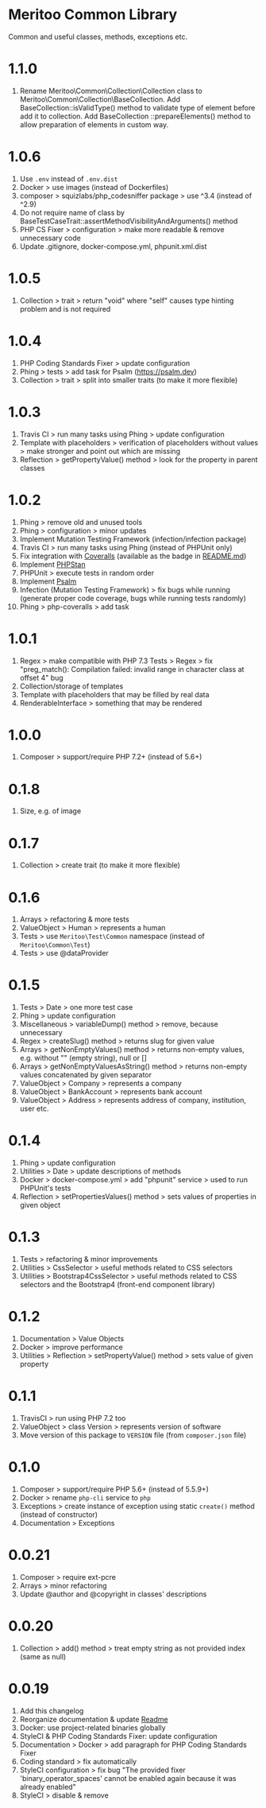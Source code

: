 # Meritoo Common Library

Common and useful classes, methods, exceptions etc.

# 1.1.0

1. Rename Meritoo\Common\Collection\Collection class to Meritoo\Common\Collection\BaseCollection.
Add BaseCollection::isValidType() method to validate type of element before add it to collection.
Add BaseCollection ::prepareElements() method to allow preparation of elements in custom way.

# 1.0.6

1. Use `.env` instead of `.env.dist`
2. Docker > use images (instead of Dockerfiles)
3. composer > squizlabs/php_codesniffer package > use ^3.4 (instead of ^2.9)
4. Do not require name of class by BaseTestCaseTrait::assertMethodVisibilityAndArguments() method
5. PHP CS Fixer > configuration > make more readable & remove unnecessary code
6. Update .gitignore, docker-compose.yml, phpunit.xml.dist

# 1.0.5

1. Collection > trait > return "void" where "self" causes type hinting problem and is not required

# 1.0.4

1. PHP Coding Standards Fixer > update configuration
2. Phing > tests > add task for Psalm (https://psalm.dev)
3. Collection > trait > split into smaller traits (to make it more flexible)

# 1.0.3

1. Travis CI > run many tasks using Phing > update configuration
2. Template with placeholders > verification of placeholders without values > make stronger and point out which are 
missing
3. Reflection > getPropertyValue() method > look for the property in parent classes

# 1.0.2

1. Phing > remove old and unused tools
2. Phing > configuration > minor updates
3. Implement Mutation Testing Framework (infection/infection package)
4. Travis CI > run many tasks using Phing (instead of PHPUnit only)
5. Fix integration with [Coveralls](https://www.coveralls.io) (available as the badge in [README.md](README.md))
6. Implement [PHPStan](https://github.com/phpstan/phpstan)
7. PHPUnit > execute tests in random order
8. Implement [Psalm](https://github.com/vimeo/psalm)
9. Infection (Mutation Testing Framework) > fix bugs while running (generate proper code coverage, bugs while running
tests randomly)
10. Phing > php-coveralls > add task

# 1.0.1

1. Regex > make compatible with PHP 7.3 Tests > Regex > fix "preg_match(): Compilation failed: invalid range in 
character class at offset 4" bug
2. Collection/storage of templates
3. Template with placeholders that may be filled by real data
4. RenderableInterface > something that may be rendered

# 1.0.0

1. Composer > support/require PHP 7.2+ (instead of 5.6+)

# 0.1.8

1. Size, e.g. of image

# 0.1.7

1. Collection > create trait (to make it more flexible)

# 0.1.6

1. Arrays > refactoring & more tests
2. ValueObject > Human > represents a human
3. Tests > use `Meritoo\Test\Common` namespace (instead of `Meritoo\Common\Test`)
4. Tests > use @dataProvider

# 0.1.5

1. Tests > Date > one more test case
2. Phing > update configuration
3. Miscellaneous > variableDump() method > remove, because unnecessary
4. Regex > createSlug() method > returns slug for given value
5. Arrays > getNonEmptyValues() method > returns non-empty values, e.g. without "" (empty string), null or []
6. Arrays > getNonEmptyValuesAsString() method > returns non-empty values concatenated by given separator
7. ValueObject > Company > represents a company
8. ValueObject > BankAccount > represents bank account
9. ValueObject > Address > represents address of company, institution, user etc.

# 0.1.4

1. Phing > update configuration
2. Utilities > Date > update descriptions of methods
3. Docker > docker-compose.yml > add "phpunit" service > used to run PHPUnit's tests
4. Reflection > setPropertiesValues() method > sets values of properties in given object

# 0.1.3

1. Tests > refactoring & minor improvements
2. Utilities > CssSelector > useful methods related to CSS selectors
3. Utilities > Bootstrap4CssSelector > useful methods related to CSS selectors and the Bootstrap4 (front-end component library)

# 0.1.2

1. Documentation > Value Objects
2. Docker > improve performance
3. Utilities > Reflection > setPropertyValue() method > sets value of given property

# 0.1.1

1. TravisCI > run using PHP 7.2 too
2. ValueObject > class Version > represents version of software
3. Move version of this package to `VERSION` file (from `composer.json` file)

# 0.1.0

1. Composer > support/require PHP 5.6+ (instead of 5.5.9+)
2. Docker > rename `php-cli` service to `php`
3. Exceptions > create instance of exception using static `create()` method (instead of constructor)
4. Documentation > Exceptions

# 0.0.21

1. Composer > require ext-pcre
2. Arrays > minor refactoring
3. Update @author and @copyright in classes' descriptions

# 0.0.20

1. Collection > add() method > treat empty string as not provided index (same as null)

# 0.0.19

1. Add this changelog
2. Reorganize documentation & update [Readme](README.md)
3. Docker: use project-related binaries globally
4. StyleCI & PHP Coding Standards Fixer: update configuration
5. Documentation > Docker > add paragraph for PHP Coding Standards Fixer
6. Coding standard > fix automatically
7. StyleCI configuration > fix bug "The provided fixer 'binary_operator_spaces' cannot be enabled again because it was already enabled"
8. StyleCI > disable & remove
